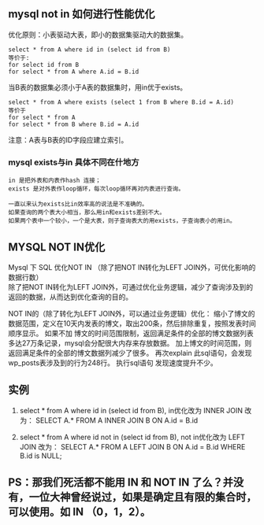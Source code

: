 ## mysql not in 如何进行性能优化 

优化原则：小表驱动大表，即小的数据集驱动大的数据集。

```
select * from A where id in (select id from B)
等价于:
for select id from B
for select * from A where A.id = B.id
```

当B表的数据集必须小于A表的数据集时，用in优于exists。
```
select * from A where exists (select 1 from B where B.id = A.id)
等价于
for select * from A
for select * from B where B.id = A.id
```
注意：A表与B表的ID字段应建立索引。


### mysql exists与in 具体不同在什地方
```
in 是把外表和内表作hash 连接；
exists 是对外表作loop循环，每次loop循环再对内表进行查询。

一直以来认为exists比in效率高的说法是不准确的。
如果查询的两个表大小相当，那么用in和exists差别不大。
如果两个表中一个较小，一个是大表，则子查询表大的用exists，子查询表小的用in。
```


## MYSQL NOT IN优化
Mysql 下 SQL 优化NOT IN （除了把NOT IN转化为LEFT JOIN外，可优化影响的数据行数）  
除了把NOT IN转化为LEFT JOIN外，可通过优化业务逻辑，减少了查询涉及到的返回的数据，从而达到优化查询的目的。

NOT IN的（除了转化为LEFT JOIN外，可以通过业务逻辑）优化：
 缩小了博文的数据范围，定义在10天内发表的博文，取出200条，然后排除重复，按照发表时间顺序显示。
如果不加 博文的时间范围限制，返回满足条件的全部的博文数据列表多达27万条记录，mysql会分配很大内存来存放数据。
加上博文的时间范围，则返回满足条件的全部的博文数据列减少了很多。
再次explain 此sql语句，会发现wp_posts表涉及到的行为248行。 执行sql语句 发现速度提升不少。


## 实例
1. select * from A where id in (select id from B), in优化改为 INNER JOIN
改为： SELECT A.* FROM A INNER JOIN B ON A.id = B.id

2. select * from A where id not in (select id from B), not in优化改为 LEFT JOIN
改为： SELECT A.* FROM A LEFT JOIN B ON A.id = B.id WHERE B.id is NULL;


## PS：那我们死活都不能用 IN 和 NOT IN 了么？并没有，一位大神曾经说过，如果是确定且有限的集合时，可以使用。如 IN （0，1，2）。


